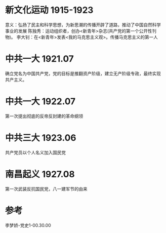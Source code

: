 # 新文化运动 1915-1923
意义：弘扬了民主和科学思想，为新思潮的传播开辟了道路，推动了中国自然科学事业的发展
陈独秀：运动组织者，创办<新青年>杂志(共产党的第一个公开性刊物)。
李大钊：在<新青年>发表<我的马克思主义观>。传播马克思主义的第一人

# 中共一大 1921.07
确立党名为中国共产党，党的目标是推翻资产阶级，建立无产阶级专政，最终实现共产主义。
# 中共一大 1922.07
第一次提出彻底的反帝反封建的革命纲领
# 中共三大 1923.06
共产党员以个人名义加入国民党
# 南昌起义 1927.08
第一次武装反抗国民党，八一建军节的由来

# 参考
李梦娇-党史1-00.30.00